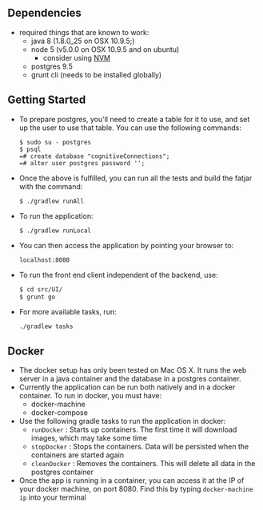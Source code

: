 ## Dependencies
- required things that are known to work:
  - java 8 (1.8.0_25 on OSX 10.9.5;)
  - node 5 (v5.0.0 on OSX 10.9.5 and on ubuntu)
    - consider using [NVM](https://github.com/creationix/nvm)
  - postgres 9.5
  - grunt cli (needs to be installed globally)

## Getting Started
- To prepare postgres, you'll need to create a table for it to use, and set up the user to use that table.
You can use the following commands:
   ```
   $ sudo su - postgres
   $ psql
   =# create database "cognitiveConnections";
   =# alter user postgres password '';
   ```

- Once the above is fulfilled, you can run all the tests and build the fatjar with the command:

  `$ ./gradlew runAll`

- To run the application:

  `$ ./gradlew runLocal`

- You can then access the application by pointing your browser to:

  `localhost:8080`

- To run the front end client independent of the backend, use:

  ```bash
  $ cd src/UI/
  $ grunt go
  ```

- For more available tasks, run:

  `./gradlew tasks`


## Docker
- The docker setup has only been tested on Mac OS X. It runs the web server in a java container and the database in a postgres container.
- Currently the application can be run both natively and in a docker container. To run in docker, you must have:
  - docker-machine
  - docker-compose
- Use the following gradle tasks to run the application in docker:
  - `runDocker` : Starts up containers. The first time it will download images, which may take some time
  - `stopDocker` : Stops the containers. Data will be persisted when the containers are started again
  - `cleanDocker` : Removes the containers. This will delete all data in the postgres container
- Once the app is running in a container, you can access it at the IP of your docker machine, on port 8080. Find this by typing `docker-machine ip` into your terminal




